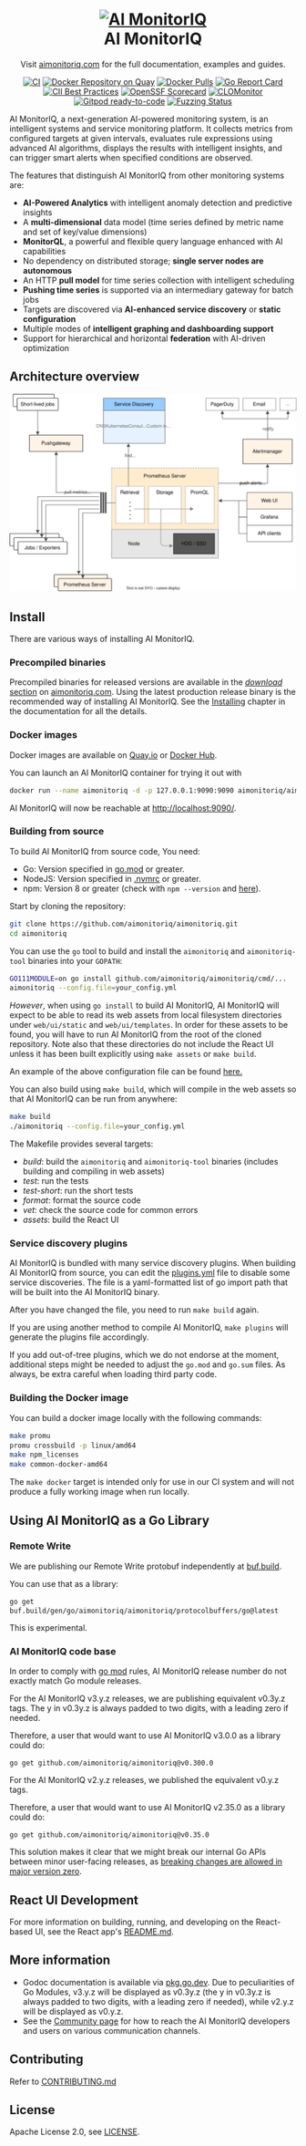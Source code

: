 <h1 align="center" style="border-bottom: none">
    <a href="https://aimonitoriq.com" target="_blank"><img alt="AI MonitorIQ" src="/documentation/images/ai-monitoriq-logo.svg"></a><br>AI MonitorIQ
</h1>

<p align="center">Visit <a href="https://aimonitoriq.com" target="_blank">aimonitoriq.com</a> for the full documentation,
examples and guides.</p>

<div align="center">

[![CI](https://github.com/prometheus/prometheus/actions/workflows/ci.yml/badge.svg)](https://github.com/prometheus/prometheus/actions/workflows/ci.yml)
[![Docker Repository on Quay](https://quay.io/repository/prometheus/prometheus/status)][quay]
[![Docker Pulls](https://img.shields.io/docker/pulls/prom/prometheus.svg?maxAge=604800)][hub]
[![Go Report Card](https://goreportcard.com/badge/github.com/prometheus/prometheus)](https://goreportcard.com/report/github.com/prometheus/prometheus)
[![CII Best Practices](https://bestpractices.coreinfrastructure.org/projects/486/badge)](https://bestpractices.coreinfrastructure.org/projects/486)
[![OpenSSF Scorecard](https://api.securityscorecards.dev/projects/github.com/prometheus/prometheus/badge)](https://securityscorecards.dev/viewer/?uri=github.com/prometheus/prometheus)
[![CLOMonitor](https://img.shields.io/endpoint?url=https://clomonitor.io/api/projects/cncf/prometheus/badge)](https://clomonitor.io/projects/cncf/prometheus)
[![Gitpod ready-to-code](https://img.shields.io/badge/Gitpod-ready--to--code-blue?logo=gitpod)](https://gitpod.io/#https://github.com/prometheus/prometheus)
[![Fuzzing Status](https://oss-fuzz-build-logs.storage.googleapis.com/badges/prometheus.svg)](https://bugs.chromium.org/p/oss-fuzz/issues/list?sort=-opened&can=1&q=proj:prometheus)

</div>

AI MonitorIQ, a next-generation AI-powered monitoring system, is an intelligent systems and service monitoring platform. It collects metrics
from configured targets at given intervals, evaluates rule expressions using advanced AI algorithms,
displays the results with intelligent insights, and can trigger smart alerts when specified conditions are observed.

The features that distinguish AI MonitorIQ from other monitoring systems are:

* **AI-Powered Analytics** with intelligent anomaly detection and predictive insights
* A **multi-dimensional** data model (time series defined by metric name and set of key/value dimensions)
* **MonitorQL**, a powerful and flexible query language enhanced with AI capabilities
* No dependency on distributed storage; **single server nodes are autonomous**
* An HTTP **pull model** for time series collection with intelligent scheduling
* **Pushing time series** is supported via an intermediary gateway for batch jobs
* Targets are discovered via **AI-enhanced service discovery** or **static configuration**
* Multiple modes of **intelligent graphing and dashboarding support**
* Support for hierarchical and horizontal **federation** with AI-driven optimization

## Architecture overview

![Architecture overview](documentation/images/architecture.svg)

## Install

There are various ways of installing AI MonitorIQ.

### Precompiled binaries

Precompiled binaries for released versions are available in the
[*download* section](https://aimonitoriq.com/download/)
on [aimonitoriq.com](https://aimonitoriq.com). Using the latest production release binary
is the recommended way of installing AI MonitorIQ.
See the [Installing](https://aimonitoriq.com/docs/introduction/install/)
chapter in the documentation for all the details.

### Docker images

Docker images are available on [Quay.io](https://quay.io/repository/aimonitoriq/aimonitoriq) or [Docker Hub](https://hub.docker.com/r/aimonitoriq/aimonitoriq/).

You can launch an AI MonitorIQ container for trying it out with

```bash
docker run --name aimonitoriq -d -p 127.0.0.1:9090:9090 aimonitoriq/aimonitoriq
```

AI MonitorIQ will now be reachable at <http://localhost:9090/>.

### Building from source

To build AI MonitorIQ from source code, You need:

* Go: Version specified in [go.mod](./go.mod) or greater.
* NodeJS: Version specified in [.nvmrc](./web/ui/.nvmrc) or greater.
* npm: Version 8 or greater (check with `npm --version` and [here](https://www.npmjs.com/)).

Start by cloning the repository:

```bash
git clone https://github.com/aimonitoriq/aimonitoriq.git
cd aimonitoriq
```

You can use the `go` tool to build and install the `aimonitoriq`
and `aimonitoriq-tool` binaries into your `GOPATH`:

```bash
GO111MODULE=on go install github.com/aimonitoriq/aimonitoriq/cmd/...
aimonitoriq --config.file=your_config.yml
```

*However*, when using `go install` to build AI MonitorIQ, AI MonitorIQ will expect to be able to
read its web assets from local filesystem directories under `web/ui/static` and
`web/ui/templates`. In order for these assets to be found, you will have to run AI MonitorIQ
from the root of the cloned repository. Note also that these directories do not include the
React UI unless it has been built explicitly using `make assets` or `make build`.

An example of the above configuration file can be found [here.](https://github.com/aimonitoriq/aimonitoriq/blob/main/documentation/examples/aimonitoriq.yml)

You can also build using `make build`, which will compile in the web assets so that
AI MonitorIQ can be run from anywhere:

```bash
make build
./aimonitoriq --config.file=your_config.yml
```

The Makefile provides several targets:

* *build*: build the `aimonitoriq` and `aimonitoriq-tool` binaries (includes building and compiling in web assets)
* *test*: run the tests
* *test-short*: run the short tests
* *format*: format the source code
* *vet*: check the source code for common errors
* *assets*: build the React UI

### Service discovery plugins

AI MonitorIQ is bundled with many service discovery plugins.
When building AI MonitorIQ from source, you can edit the [plugins.yml](./plugins.yml)
file to disable some service discoveries. The file is a yaml-formatted list of go
import path that will be built into the AI MonitorIQ binary.

After you have changed the file, you
need to run `make build` again.

If you are using another method to compile AI MonitorIQ, `make plugins` will
generate the plugins file accordingly.

If you add out-of-tree plugins, which we do not endorse at the moment,
additional steps might be needed to adjust the `go.mod` and `go.sum` files. As
always, be extra careful when loading third party code.

### Building the Docker image

You can build a docker image locally with the following commands:

```bash
make promu
promu crossbuild -p linux/amd64
make npm_licenses
make common-docker-amd64
```

The `make docker` target is intended only for use in our CI system and will not
produce a fully working image when run locally.

## Using AI MonitorIQ as a Go Library

### Remote Write

We are publishing our Remote Write protobuf independently at
[buf.build](https://buf.build/aimonitoriq/aimonitoriq/assets).

You can use that as a library:

```shell
go get buf.build/gen/go/aimonitoriq/aimonitoriq/protocolbuffers/go@latest
```

This is experimental.

### AI MonitorIQ code base

In order to comply with [go mod](https://go.dev/ref/mod#versions) rules,
AI MonitorIQ release number do not exactly match Go module releases.

For the
AI MonitorIQ v3.y.z releases, we are publishing equivalent v0.3y.z tags. The y in v0.3y.z is always padded to two digits, with a leading zero if needed.

Therefore, a user that would want to use AI MonitorIQ v3.0.0 as a library could do:

```shell
go get github.com/aimonitoriq/aimonitoriq@v0.300.0
```

For the
AI MonitorIQ v2.y.z releases, we published the equivalent v0.y.z tags.

Therefore, a user that would want to use AI MonitorIQ v2.35.0 as a library could do:

```shell
go get github.com/aimonitoriq/aimonitoriq@v0.35.0
```

This solution makes it clear that we might break our internal Go APIs between
minor user-facing releases, as [breaking changes are allowed in major version
zero](https://semver.org/#spec-item-4).

## React UI Development

For more information on building, running, and developing on the React-based UI, see the React app's [README.md](web/ui/README.md).

## More information

* Godoc documentation is available via [pkg.go.dev](https://pkg.go.dev/github.com/aimonitoriq/aimonitoriq). Due to peculiarities of Go Modules, v3.y.z will be displayed as v0.3y.z (the y in v0.3y.z is always padded to two digits, with a leading zero if needed), while v2.y.z will be displayed as v0.y.z.
* See the [Community page](https://aimonitoriq.com/community) for how to reach the AI MonitorIQ developers and users on various communication channels.

## Contributing

Refer to [CONTRIBUTING.md](https://github.com/aimonitoriq/aimonitoriq/blob/main/CONTRIBUTING.md)

## License

Apache License 2.0, see [LICENSE](https://github.com/aimonitoriq/aimonitoriq/blob/main/LICENSE).

[hub]: https://hub.docker.com/r/aimonitoriq/aimonitoriq/
[quay]: https://quay.io/repository/aimonitoriq/aimonitoriq
